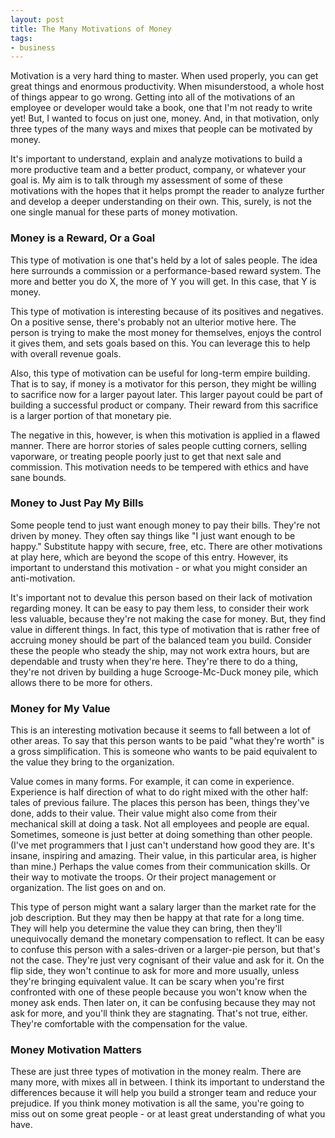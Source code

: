 ```yaml
---
layout: post
title: The Many Motivations of Money
tags:
- business
---
```

Motivation is a very hard thing to master. When used properly, you can get great things and enormous productivity. When misunderstood, a whole host of things appear to go wrong. Getting into all of the motivations of an employee or developer would take a book, one that I'm not ready to write yet! But, I wanted to focus on just one, money.  And, in that motivation, only three types of the many ways and mixes that people can be motivated by money.  

It's important to understand, explain and analyze motivations to build a more productive team and a better product, company, or whatever your goal is. My aim is to talk through my assessment of some of these motivations with the hopes that it helps prompt the reader to analyze further and develop a deeper understanding on their own. This, surely, is not the one single manual for these parts of money motivation.

### Money is a Reward, Or a Goal

This type of motivation is one that's held by a lot of sales people.  The idea here surrounds a commission or a performance-based reward system.  The more and better you do X, the more of Y you will get.  In this case, that Y is money.  

This type of motivation is interesting because of its positives and negatives.  On a positive sense, there's probably not an ulterior motive here. The person is trying to make the most money for themselves, enjoys the control it gives them, and sets goals based on this. You can leverage this to help with overall revenue goals.

Also, this type of motivation can be useful for long-term empire building. That is to say, if money is a motivator for this person, they might be willing to sacrifice now for a larger payout later.  This larger payout could be part of building a successful product or company.  Their reward from this sacrifice is a larger portion of that monetary pie.

The negative in this, however, is when this motivation is applied in a flawed manner.  There are horror stories of sales people cutting corners, selling vaporware, or treating people poorly just to get that next sale and commission.  This motivation needs to be tempered with ethics and have sane bounds.

### Money to Just Pay My Bills

Some people tend to just want enough money to pay their bills. They're not driven by money.  They often say things like "I just want enough to be happy."  Substitute happy with secure, free, etc.  There are other motivations at play here, which are beyond the scope of this entry. However, its important to understand this motivation - or what you might consider an anti-motivation.

It's important not to devalue this person based on their lack of motivation regarding money.  It can be easy to pay them less, to consider their work less valuable, because they're not making the case for money. But, they find value in different things.  In fact, this type of motivation that is rather free of accruing money should be part of the balanced team you build.  Consider these the people who steady the ship, may not work extra hours, but are dependable and trusty when they're here. They're there to do a thing, they're not driven by building a huge Scrooge-Mc-Duck money pile, which allows there to be more for others.

### Money for My Value

This is an interesting motivation because it seems to fall between a lot of other areas.  To say that this person wants to be paid "what they're worth" is a gross simplification.  This is someone who wants to be paid equivalent to the value they bring to the organization.

Value comes in many forms. For example, it can come in experience.  Experience is half direction of what to do right mixed with the other half: tales of previous failure.  The places this person has been, things they've done, adds to their value.  Their value might also come from their mechanical skill at doing a task.  Not all employees and people are equal. Sometimes, someone is just better at doing something than other people. (I've met programmers that I just can't understand how good they are. It's insane, inspiring and amazing. Their value, in this particular area, is higher than mine.)  Perhaps the value comes from their communication skills. Or their way to motivate the troops. Or their project management or organization. The list goes on and on.

This type of person might want a salary larger than the market rate for the job description. But they may then be happy at that rate for a long time. They will help you determine the value they can bring, then they'll unequivocally demand the monetary compensation to reflect.  It can be easy to confuse this person with a sales-driven or a larger-pie person, but that's not the case. They're just very cognisant of their value and ask for it.  On the flip side, they won't continue to ask for more and more usually, unless they're bringing equivalent value. It can be scary when you're first confronted with one of these people because you won't know when the money ask ends.  Then later on, it can be confusing because they may not ask for more, and you'll think they are stagnating. That's not true, either.  They're comfortable with the compensation for the value.

### Money Motivation Matters

These are just three types of motivation in the money realm. There are many more, with mixes all in between.  I think its important to understand the differences because it will help you build a stronger team and reduce your prejudice.  If you think money motivation is all the same, you're going to miss out on some great people - or at least great understanding of what you have.